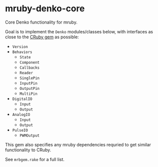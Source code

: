 # mruby-denko-core

Core Denko functionality for mruby.

Goal is to implement the `Denko` modules/classes below, with interfaces as close to the [CRuby gem](https://github.com/denko-rb/denko) as possible: 

- `Version`
- `Behaviors`
  - `State`
  - `Component`
  - `Callbacks`
  - `Reader`
  - `SinglePin`
  - `InputPin`
  - `OutputPin`
  - `MultiPin`
- `DigitalIO`
  - `Input`
  - `Output`
- `AnalogIO`
  - `Input`
  - `Output`
- `PulseIO`
  - `PWMOutput`

This gem also specifies any mruby dependencies requried to get similar functionality to CRuby.

See `mrbgem.rake` for a full list.
